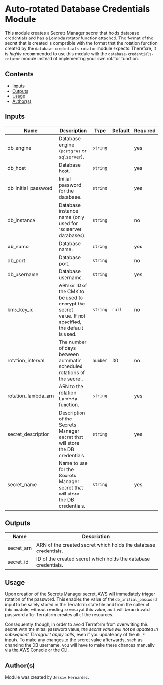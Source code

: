 # Auto-rotated Database Credentials Module

This module creates a Secrets Manager secret that holds database credentials and
has a Lambda rotator function attached. The format of the secret that is created
is compatible with the format that the rotation function created by the
`database-credentials-rotator` module expects. Therefore, it is *highly*
recommended to use this module with the `database-credentials-rotator` module
instead of implementing your own rotator function.

## Contents

* [Inputs](#inputs)
* [Outputs](#outputs)
* [Usage](#usage)
* [Author(s)](#authors)

## Inputs

| Name                | Description                          | Type     | Default | Required |
|---------------------|--------------------------------------|----------|---------|----------|
| db_engine           | Database engine (`postgres` or `sqlserver`). | `string` |       | yes      |
| db_host             | Database host.                               | `string` |       | yes      |
| db_initial_password | Initial password for the database.           | `string` |       | yes      |
| db_instance         | Database instance name (only used for 'sqlserver' databases). | `string` | | no |
| db_name             | Database name.                               | `string` |       | yes      |
| db_port             | Database port.                               | `string` |       | no       |
| db_username         | Database username.                           | `string` |       | yes      |
| kms_key_id          | ARN or ID of the CMK to be used to encrypt the secret value. If not specified, the default is used. | `string` | `null` | no |
| rotation_interval   | The number of days between automatic scheduled rotations of the secret. | `number` | 30 | no |
| rotation_lambda_arn | ARN to the rotation Lambda function.         | `string` |       | yes      |
| secret_description  | Description of the Secrets Manager secret that will store the DB credentials. | `string` | | yes |
| secret_name         | Name to use for the Secrets Manager secret that will store the DB credentials. | `string` | | yes |

## Outputs

| Name       | Description                                                          |
|------------|----------------------------------------------------------------------|
| secret_arn | ARN of the created secret which holds the database credentials.      |
| secret_id  | ID of the created secret which holds the database credentials.       |

## Usage

Upon creation of the Secrets Manager secret, AWS will immediately trigger
rotation of the password. This enables the value of the `db_initial_password`
input to be safely stored in the Terraform state file and from the caller of
this module, without needing to encrypt this value, as it will be an invalid
password after Terraform creates all of the resources.

Consequently, though, in order to avoid Terraform from overwriting this secret
with the initial password value, _the secret value will not be updated in subsequent Terragrunt apply calls_,
even if you update any of the `db_*` inputs. To make any changes to the secret
value afterwards, such as changing the DB username, you will have to make these
changes manually via the AWS Console or the CLI.

## Author(s)

Module was created by `Jessie Hernandez`.
